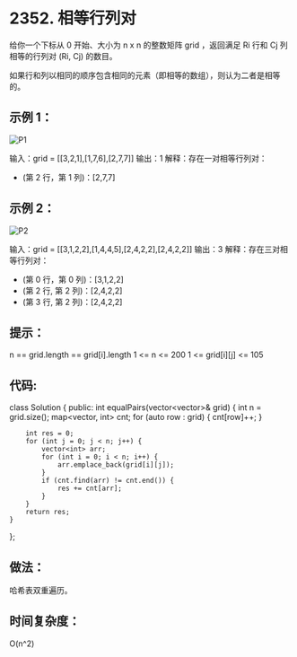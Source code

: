 # 2352. 相等行列对

给你一个下标从 0 开始、大小为 n x n 的整数矩阵 grid ，返回满足 Ri 行和 Cj 列相等的行列对 (Ri, Cj) 的数目。

如果行和列以相同的顺序包含相同的元素（即相等的数组），则认为二者是相等的。

 

## 示例 1：

![P1](https://assets.leetcode.com/uploads/2022/06/01/ex1.jpg)

输入：grid = [[3,2,1],[1,7,6],[2,7,7]]
输出：1
解释：存在一对相等行列对：
- (第 2 行，第 1 列)：[2,7,7]
## 示例 2：

![P2](https://assets.leetcode.com/uploads/2022/06/01/ex2.jpg)

输入：grid = [[3,1,2,2],[1,4,4,5],[2,4,2,2],[2,4,2,2]]
输出：3
解释：存在三对相等行列对：
- (第 0 行，第 0 列)：[3,1,2,2]
- (第 2 行, 第 2 列)：[2,4,2,2]
- (第 3 行, 第 2 列)：[2,4,2,2]
 

## 提示：

n == grid.length == grid[i].length
1 <= n <= 200
1 <= grid[i][j] <= 105

## 代码:

class Solution {
public:
    int equalPairs(vector<vector<int>>& grid) {
        int n = grid.size();
        map<vector<int>, int> cnt;
        for (auto row : grid) {
            cnt[row]++;
        }

        int res = 0;
        for (int j = 0; j < n; j++) {
            vector<int> arr;
            for (int i = 0; i < n; i++) {
                arr.emplace_back(grid[i][j]);
            }
            if (cnt.find(arr) != cnt.end()) {
                res += cnt[arr];
            }
        }
        return res;
    }
};


## 做法：
哈希表双重遍历。

## 时间复杂度：
O(n^2)

